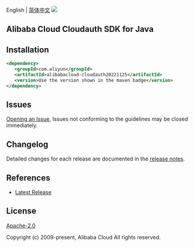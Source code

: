 English | [简体中文](README-CN.md)
![](https://aliyunsdk-pages.alicdn.com/icons/AlibabaCloud.svg)

## Alibaba Cloud Cloudauth SDK for Java

## Installation

```xml
<dependency>
   <groupId>com.aliyun</groupId>
   <artifactId>alibabacloud-cloudauth20221125</artifactId>
   <version>Use the version shown in the maven badge</version>
</dependency>
```

## Issues
[Opening an Issue](https://github.com/aliyun/alibabacloud-java-async-sdk/issues/new), Issues not conforming to the guidelines may be closed immediately.

## Changelog
Detailed changes for each release are documented in the [release notes](./ChangeLog.txt).

## References
* [Latest Release](https://github.com/aliyun/alibabacloud-async-java-sdk/)

## License
[Apache-2.0](http://www.apache.org/licenses/LICENSE-2.0)

Copyright (c) 2009-present, Alibaba Cloud All rights reserved.